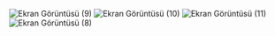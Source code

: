 ![Ekran Görüntüsü (9)](https://user-images.githubusercontent.com/65457096/190900203-391051eb-b8a7-4d6e-b4d5-8958e9e89712.png)
![Ekran Görüntüsü (10)](https://user-images.githubusercontent.com/65457096/190900206-306c993a-310e-4d4c-a044-56b25f4d08e7.png)
![Ekran Görüntüsü (11)](https://user-images.githubusercontent.com/65457096/190900208-32f7fccb-297b-4b14-8384-4921eebdf457.png)
![Ekran Görüntüsü (8)](https://user-images.githubusercontent.com/65457096/190900210-46184d15-f3eb-43ee-acf6-954d271c46af.png)
